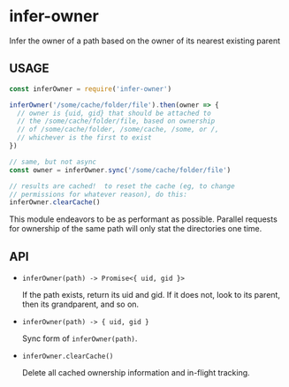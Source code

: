# infer-owner

Infer the owner of a path based on the owner of its nearest existing parent

## USAGE

```js
const inferOwner = require('infer-owner')

inferOwner('/some/cache/folder/file').then(owner => {
  // owner is {uid, gid} that should be attached to
  // the /some/cache/folder/file, based on ownership
  // of /some/cache/folder, /some/cache, /some, or /,
  // whichever is the first to exist
})

// same, but not async
const owner = inferOwner.sync('/some/cache/folder/file')

// results are cached!  to reset the cache (eg, to change
// permissions for whatever reason), do this:
inferOwner.clearCache()
```

This module endeavors to be as performant as possible.  Parallel requests
for ownership of the same path will only stat the directories one time.

## API

* `inferOwner(path) -> Promise<{ uid, gid }>`

    If the path exists, return its uid and gid.  If it does not, look to
    its parent, then its grandparent, and so on.

* `inferOwner(path) -> { uid, gid }`

    Sync form of `inferOwner(path)`.

* `inferOwner.clearCache()`

    Delete all cached ownership information and in-flight tracking.


